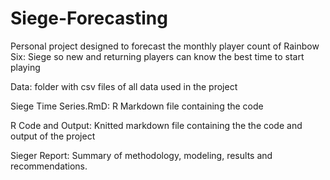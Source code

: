 # Siege-Forecasting
Personal project designed to forecast the monthly player count of Rainbow Six: Siege so new and returning players can know the best time to start playing

Data: folder with csv files of all data used in the project

Siege Time Series.RmD: R Markdown file containing the code 

R Code and Output: Knitted markdown file containing the the code and output of the project

Sieger Report: Summary of methodology, modeling, results and recommendations.
